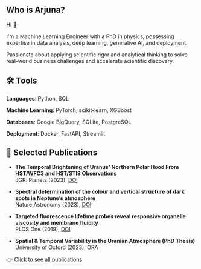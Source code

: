 ## Who is Arjuna?

Hi 👋 

I'm a Machine Learning Engineer with a PhD in physics, possessing expertise in data analysis, deep learning, generative AI, and deployment.

Passionate about applying scientific rigor and analytical thinking to solve real-world business challenges and accelerate acientific discovery.

<!--## 📂 Projects

My portfolio showcases my [projects](#).
-->

## 🛠 Tools

**Languages**: Python, SQL

**Machine Learning**: PyTorch, scikit-learn, XGBoost

**Databases**: Google BigQuery, SQLite, PostgreSQL

**Deployment**: Docker, FastAPI, Streamlit


## 🧪 Selected Publications

- **The Temporal Brightening of Uranus' Northern Polar Hood From HST/WFC3 and HST/STIS Observations**  
  JGR: Planets (2023), [DOI](https://doi.org/10.1029/2023JE007904)

- **Spectral determination of the colour and vertical structure of dark spots in Neptune’s atmosphere**  
  Nature Astronomy (2023), [DOI](https://doi.org/10.1038/s41550-023-02047-0)

- **Targeted fluorescence lifetime probes reveal responsive organelle viscosity and membrane fluidity**  
  PLOS One (2019), [DOI](https://doi.org/10.1371/journal.pone.0211165)

- **Spatial & Temporal Variability in the Uranian Atmosphere (PhD Thesis)**  
  University of Oxford (2023), [ORA](https://ora.ox.ac.uk/objects/uuid:cd3a6bb2-bb91-483c-99b7-a382b485416b)

[👉 Click to see all publications](https://orcid.org/0000-0003-1482-9306)

<!--**Visualization**-->

